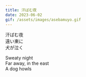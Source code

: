 ```yaml
---
title: 汗ばむ夜
date: 2023-06-02
gif: /assets/images/asebamuyo.gif
---
```


<!-- jp -->

汗ばむ夜
<br> 遠い東に
<br> 犬が泣く

<!-- endjp -->

<!-- en -->

Sweaty night
<br> Far away, in the east
<br> A dog howls

<!-- enden -->
